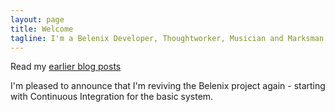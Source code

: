 ```yaml
---
layout: page
title: Welcome
tagline: I'm a Belenix Developer, Thoughtworker, Musician and Marksman, with an interest in OpenStack, Illumos and Continuous Delivery
---
```


Read my [earlier blog posts](http://dynamicproxy.livejournal.com)

I'm pleased to announce that I'm reviving the Belenix project again - starting with Continuous Integration for the basic system.

